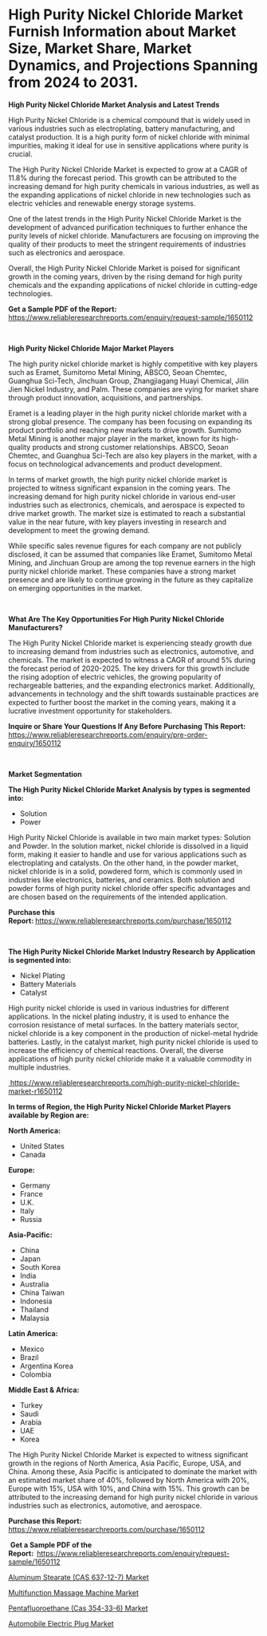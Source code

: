<p><h1>High Purity Nickel Chloride Market Furnish Information about Market Size, Market Share, Market Dynamics, and Projections Spanning from 2024 to 2031.</h1></p><p><strong>High Purity Nickel Chloride Market Analysis and Latest Trends</strong></p>
<p><p>High Purity Nickel Chloride is a chemical compound that is widely used in various industries such as electroplating, battery manufacturing, and catalyst production. It is a high purity form of nickel chloride with minimal impurities, making it ideal for use in sensitive applications where purity is crucial.</p><p>The High Purity Nickel Chloride Market is expected to grow at a CAGR of 11.8% during the forecast period. This growth can be attributed to the increasing demand for high purity chemicals in various industries, as well as the expanding applications of nickel chloride in new technologies such as electric vehicles and renewable energy storage systems.</p><p>One of the latest trends in the High Purity Nickel Chloride Market is the development of advanced purification techniques to further enhance the purity levels of nickel chloride. Manufacturers are focusing on improving the quality of their products to meet the stringent requirements of industries such as electronics and aerospace.</p><p>Overall, the High Purity Nickel Chloride Market is poised for significant growth in the coming years, driven by the rising demand for high purity chemicals and the expanding applications of nickel chloride in cutting-edge technologies.</p></p>
<p><strong>Get a Sample PDF of the Report:&nbsp;</strong> <a href="https://www.reliableresearchreports.com/enquiry/request-sample/1650112">https://www.reliableresearchreports.com/enquiry/request-sample/1650112</a></p>
<p>&nbsp;</p>
<p><strong>High Purity Nickel Chloride Major Market Players</strong></p>
<p><p>The high purity nickel chloride market is highly competitive with key players such as Eramet, Sumitomo Metal Mining, ABSCO, Seoan Chemtec, Guanghua Sci-Tech, Jinchuan Group, Zhangjiagang Huayi Chemical, Jilin Jien Nickel Industry, and Palm. These companies are vying for market share through product innovation, acquisitions, and partnerships.</p><p>Eramet is a leading player in the high purity nickel chloride market with a strong global presence. The company has been focusing on expanding its product portfolio and reaching new markets to drive growth. Sumitomo Metal Mining is another major player in the market, known for its high-quality products and strong customer relationships. ABSCO, Seoan Chemtec, and Guanghua Sci-Tech are also key players in the market, with a focus on technological advancements and product development.</p><p>In terms of market growth, the high purity nickel chloride market is projected to witness significant expansion in the coming years. The increasing demand for high purity nickel chloride in various end-user industries such as electronics, chemicals, and aerospace is expected to drive market growth. The market size is estimated to reach a substantial value in the near future, with key players investing in research and development to meet the growing demand.</p><p>While specific sales revenue figures for each company are not publicly disclosed, it can be assumed that companies like Eramet, Sumitomo Metal Mining, and Jinchuan Group are among the top revenue earners in the high purity nickel chloride market. These companies have a strong market presence and are likely to continue growing in the future as they capitalize on emerging opportunities in the market.</p></p>
<p>&nbsp;</p>
<p><strong>What Are The Key Opportunities For High Purity Nickel Chloride Manufacturers?</strong></p>
<p><p>The High Purity Nickel Chloride market is experiencing steady growth due to increasing demand from industries such as electronics, automotive, and chemicals. The market is expected to witness a CAGR of around 5% during the forecast period of 2020-2025. The key drivers for this growth include the rising adoption of electric vehicles, the growing popularity of rechargeable batteries, and the expanding electronics market. Additionally, advancements in technology and the shift towards sustainable practices are expected to further boost the market in the coming years, making it a lucrative investment opportunity for stakeholders.</p></p>
<p><strong>Inquire or Share Your Questions If Any Before Purchasing This Report:</strong> <a href="https://www.reliableresearchreports.com/enquiry/pre-order-enquiry/1650112">https://www.reliableresearchreports.com/enquiry/pre-order-enquiry/1650112</a></p>
<p>&nbsp;</p>
<p><strong>Market Segmentation</strong></p>
<p><strong>The High Purity Nickel Chloride Market Analysis by types is segmented into:</strong></p>
<p><ul><li>Solution</li><li>Power</li></ul></p>
<p><p>High Purity Nickel Chloride is available in two main market types: Solution and Powder. In the solution market, nickel chloride is dissolved in a liquid form, making it easier to handle and use for various applications such as electroplating and catalysts. On the other hand, in the powder market, nickel chloride is in a solid, powdered form, which is commonly used in industries like electronics, batteries, and ceramics. Both solution and powder forms of high purity nickel chloride offer specific advantages and are chosen based on the requirements of the intended application.</p></p>
<p><strong>Purchase this Report:&nbsp;</strong><a href="https://www.reliableresearchreports.com/purchase/1650112">https://www.reliableresearchreports.com/purchase/1650112</a></p>
<p>&nbsp;</p>
<p><strong>The High Purity Nickel Chloride Market Industry Research by Application is segmented into:</strong></p>
<p><ul><li>Nickel Plating</li><li>Battery Materials</li><li>Catalyst</li></ul></p>
<p><p>High purity nickel chloride is used in various industries for different applications. In the nickel plating industry, it is used to enhance the corrosion resistance of metal surfaces. In the battery materials sector, nickel chloride is a key component in the production of nickel-metal hydride batteries. Lastly, in the catalyst market, high purity nickel chloride is used to increase the efficiency of chemical reactions. Overall, the diverse applications of high purity nickel chloride make it a valuable commodity in multiple industries.</p></p>
<p><a href="https://www.reliableresearchreports.com/high-purity-nickel-chloride-market-r1650112">&nbsp;https://www.reliableresearchreports.com/high-purity-nickel-chloride-market-r1650112</a></p>
<p><strong>In terms of Region, the High Purity Nickel Chloride Market Players available by Region are:</strong></p>
<p>
    <p> <strong> North America: </strong>
        <ul>
            <li>United States</li>
            <li>Canada</li>
        </ul>
        </p> 
    <p> <strong> Europe: </strong>
        <ul>
            <li>Germany</li>
            <li>France</li>
            <li>U.K.</li>
            <li>Italy</li>
            <li>Russia</li>
        </ul>
        </p> 
    <p> <strong> Asia-Pacific: </strong>
        <ul>
            <li>China</li>
            <li>Japan</li>
            <li>South Korea</li>
            <li>India</li>
            <li>Australia</li>
            <li>China Taiwan</li>
            <li>Indonesia</li>
            <li>Thailand</li>
            <li>Malaysia</li>
        </ul>
        </p> 
    <p> <strong> Latin America: </strong>
        <ul>
            <li>Mexico</li>
            <li>Brazil</li>
            <li>Argentina Korea</li>
            <li>Colombia</li>
        </ul>
        </p> 
    <p> <strong> Middle East & Africa: </strong>
        <ul>
            <li>Turkey</li>
            <li>Saudi</li>
            <li>Arabia</li>
            <li>UAE</li>
            <li>Korea</li>
        </ul>
    </p>
    </p>
<p><p>The High Purity Nickel Chloride Market is expected to witness significant growth in the regions of North America, Asia Pacific, Europe, USA, and China. Among these, Asia Pacific is anticipated to dominate the market with an estimated market share of 40%, followed by North America with 20%, Europe with 15%, USA with 10%, and China with 15%. This growth can be attributed to the increasing demand for high purity nickel chloride in various industries such as electronics, automotive, and aerospace.</p></p>
<p><strong>Purchase this Report: </strong><a href="https://www.reliableresearchreports.com/purchase/1650112">https://www.reliableresearchreports.com/purchase/1650112</a></p>
<p>&nbsp;<strong>Get a Sample PDF of the Report:&nbsp;&nbsp;</strong><a href="https://www.reliableresearchreports.com/enquiry/request-sample/1650112">https://www.reliableresearchreports.com/enquiry/request-sample/1650112</a></p>
<p><strong></strong></p>
<p><p><a href="https://github.com/DougSchmidt26/Market-Research-Report-List-1/blob/main/aluminum-stearate-cas-637-12-7-market.md">Aluminum Stearate (CAS 637-12-7) Market</a></p><p><a href="https://github.com/lawrenceWatkins654/Market-Research-Report-List-1/blob/main/multifunction-massage-machine-market.md">Multifunction Massage Machine Market</a></p><p><a href="https://medium.com/@ivethfonsecal57/deep-dive-into-the-pentafluoroethane-cas-354-33-6-market-itstrends-market-segmentation-and-278715b5469e">Pentafluoroethane (Cas 354-33-6) Market</a></p><p><a href="https://medium.com/@berugaru/global-automobile-electric-plug-market-size-and-market-trends-analysis-by-regional-outlook-c69a4dac7a06">Automobile Electric Plug Market</a></p></p>